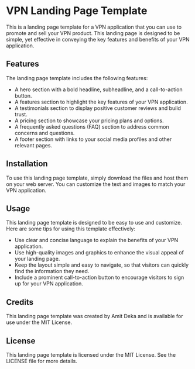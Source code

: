 # VPN Landing Page Template

This is a landing page template for a VPN application that you can use to promote and sell your VPN product. This landing page is designed to be simple, yet effective in conveying the key features and benefits of your VPN application.

## Features

The landing page template includes the following features:

- A hero section with a bold headline, subheadline, and a call-to-action button.
- A features section to highlight the key features of your VPN application.
- A testimonials section to display positive customer reviews and build trust.
- A pricing section to showcase your pricing plans and options.
- A frequently asked questions (FAQ) section to address common concerns and questions.
- A footer section with links to your social media profiles and other relevant pages.

## Installation

To use this landing page template, simply download the files and host them on your web server. You can customize the text and images to match your VPN application.

## Usage

This landing page template is designed to be easy to use and customize. Here are some tips for using this template effectively:

- Use clear and concise language to explain the benefits of your VPN application.
- Use high-quality images and graphics to enhance the visual appeal of your landing page.
- Keep the layout simple and easy to navigate, so that visitors can quickly find the information they need.
- Include a prominent call-to-action button to encourage visitors to sign up for your VPN application.

## Credits

This landing page template was created by Amit Deka and is available for use under the MIT License.

## License

This landing page template is licensed under the MIT License. See the LICENSE file for more details.
